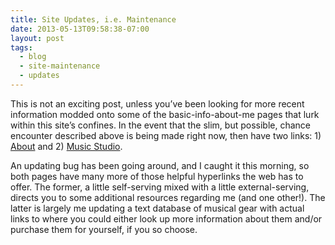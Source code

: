 ```yaml
---
title: Site Updates, i.e. Maintenance
date: 2013-05-13T09:58:38-07:00
layout: post
tags:
  - blog
  - site-maintenance
  - updates
---
```

This is not an exciting post, unless you&#8217;ve been looking for more recent information modded onto some of the basic-info-about-me pages that lurk within this site&#8217;s confines. In the event that the slim, but possible, chance encounter described above is being made right now, then have two links: 1) [About](https://blog.nebyoolae.com/about/) and 2) [Music Studio](https://blog.nebyoolae.com/music-studio/).

An updating bug has been going around, and I caught it this morning, so both pages have many more of those helpful hyperlinks the web has to offer. The former, a little self-serving mixed with a little external-serving, directs you to some additional resources regarding me (and one other!). The latter is largely me updating a text database of musical gear with actual links to where you could either look up more information about them and/or purchase them for yourself, if you so choose.

<!--more-->